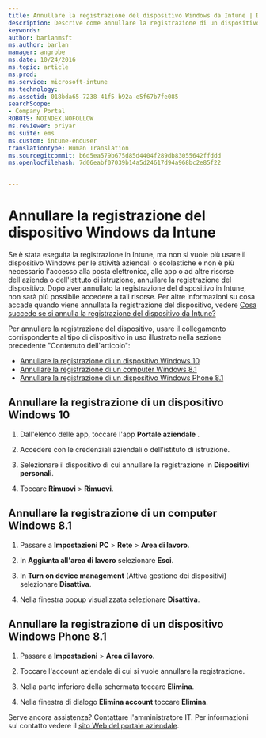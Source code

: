 ```yaml
---
title: Annullare la registrazione del dispositivo Windows da Intune | Documentazione Microsoft
description: Descrive come annullare la registrazione di un dispositivo Windows da Intune
keywords: 
author: barlanmsft
ms.author: barlan
manager: angrobe
ms.date: 10/24/2016
ms.topic: article
ms.prod: 
ms.service: microsoft-intune
ms.technology: 
ms.assetid: 018bda65-7238-41f5-b92a-e5f67b7fe085
searchScope:
- Company Portal
ROBOTS: NOINDEX,NOFOLLOW
ms.reviewer: priyar
ms.suite: ems
ms.custom: intune-enduser
translationtype: Human Translation
ms.sourcegitcommit: b6d5ea579b675d85d4404f289db83055642ffddd
ms.openlocfilehash: 7d06eabf07039b14a5d24617d94a968bc2e85f22


---
```



# <a name="unenroll-your-windows-device-from-intune"></a>Annullare la registrazione del dispositivo Windows da Intune

Se è stata eseguita la registrazione in Intune, ma non si vuole più usare il dispositivo Windows per le attività aziendali o scolastiche e non è più necessario l'accesso alla posta elettronica, alle app o ad altre risorse dell'azienda o dell'istituto di istruzione, annullare la registrazione del dispositivo. Dopo aver annullato la registrazione del dispositivo in Intune, non sarà più possibile accedere a tali risorse. Per altre informazioni su cosa accade quando viene annullata la registrazione del dispositivo, vedere [Cosa succede se si annulla la registrazione del dispositivo da Intune?](what-happens-if-you-unenroll-your-device-from-intune-windows.md)

Per annullare la registrazione del dispositivo, usare il collegamento corrispondente al tipo di dispositivo in uso illustrato nella sezione precedente "Contenuto dell'articolo":

-    [Annullare la registrazione di un dispositivo Windows 10](#unenroll-your-windows-10-device)
-    [Annullare la registrazione di un computer Windows 8.1](#unenroll-your-windows-8-1-computer)
-    [Annullare la registrazione di un dispositivo Windows Phone 8.1](#unenroll-your-windows-phone-8-1-device)

## <a name="unenroll-your-windows-10-device"></a>Annullare la registrazione di un dispositivo Windows 10

1.  Dall'elenco delle app, toccare l'app **Portale aziendale** .

2.  Accedere con le credenziali aziendali o dell'istituto di istruzione.

3.  Selezionare il dispositivo di cui annullare la registrazione in **Dispositivi personali**.

4.  Toccare **Rimuovi** &gt; **Rimuovi**.

## <a name="unenroll-your-windows-81-computer"></a>Annullare la registrazione di un computer Windows 8.1

1.  Passare a **Impostazioni PC** &gt; **Rete** &gt; **Area di lavoro**.

2.  In **Aggiunta all'area di lavoro** selezionare **Esci**.

3.  In **Turn on device management** (Attiva gestione dei dispositivi) selezionare **Disattiva**.

4.  Nella finestra popup visualizzata selezionare **Disattiva**.

## <a name="unenroll-your-windows-phone-81-device"></a>Annullare la registrazione di un dispositivo Windows Phone 8.1

1.  Passare a **Impostazioni** &gt; **Area di lavoro**.

2.  Toccare l'account aziendale di cui si vuole annullare la registrazione.

3.  Nella parte inferiore della schermata toccare **Elimina**.

4.  Nella finestra di dialogo **Elimina account** toccare **Elimina**.

Serve ancora assistenza? Contattare l'amministratore IT. Per informazioni sul contatto vedere il [sito Web del portale aziendale](http://portal.manage.microsoft.com).



<!--HONumber=Dec16_HO2-->


